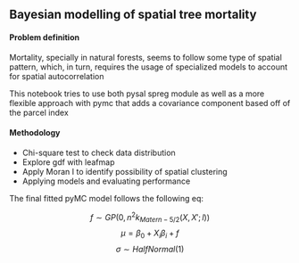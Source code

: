 ## Bayesian modelling of spatial tree mortality

#### Problem definition

Mortality, specially in natural forests, seems to follow some type of spatial pattern, which, in turn, requires the usage of specialized models to account for spatial autocorrelation

This notebook tries to use both pysal spreg module as well as a more flexible approach with pymc that adds a covariance component based off of the parcel index

#### Methodology

-   Chi-square test to check data distribution
-   Explore gdf with leafmap
-   Apply Moran I to identify possibility of spatial clustering
-   Applying models and evaluating performance

The final fitted pyMC model follows the following eq:

$$f \sim GP(0,n^2k_{Matern-5/2}(X,X';l))$$ $$\mu = \beta_0 + X_i\beta_i+f$$ $$\sigma \sim HalfNormal(1)$$
